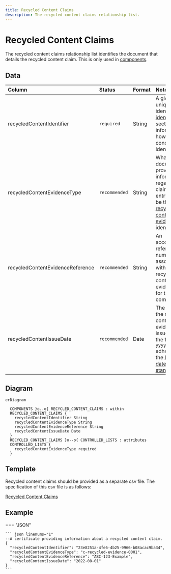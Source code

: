 ```yaml
---
title: Recycled Content Claims
description: The recycled content claims relationship list.
---
```


# Recycled Content Claims

The recycled content claims relationship list identifies the document that details the recycled content claim. This is only used in [components](../3_Data_Specification/3_3_Components.md).

## Data
|Column|<div style="width:90px">Status</div>|Format|Notes|
|:-|:-|:-|:-|
|recycledContentIdentifier|`required`|String|A globally unique identifier. See [identifiers](../4_Identifiers/4_1_Identifiers.md) section for information on how to construct this identifier|
|recycledContentEvidenceType|`recommended`|String|What type of document provides the information regarding the claim? The entry should be the [recycled content evidence type](../5_Controlled_Lists/5_011_Recycled_Content_Evidence_Type.md) identifier.|
|recycledContentEvidenceReference|`recommended`|String|An accompanying reference number associated with the recycled content evidence type for the component.|
|recycledContentIssueDate|`recommended`|Date|The date that the recycled content evidence was issued. Use the format `yyyy-mm-dd` adhering to the [ISO 8601 dateTime standard](https://www.iso.org/iso-8601-date-and-time-format.html).|

## Diagram

``` mermaid
erDiagram

  COMPONENTS }o..o{ RECYCLED_CONTENT_CLAIMS : within
  RECYCLED_CONTENT_CLAIMS {
    recycledContentIdentifier String
    recycledContentEvidenceType String
    recycledContentEvidenceReference String
    recycledContentIssueDate Date
  }
  RECYCLED_CONTENT_CLAIMS }o--o{ CONTROLLED_LISTS : attributes
  CONTROLLED_LISTS {
    recycledContentEvidenceType required
  }
```

## Template

Recycled content claims should be provided as a separate csv file. The specification of this csv file is as follows:

[Recycled Content Claims](https://www.open3p.org/wp-content/uploads/2023/09/recycledContentClaims20230922.csv)

## Example

=== "JSON"

    ``` json linenums="1"
    --A certificate providing information about a recycled content claim.
    {
      "recycledContentIdentifier": "23e8251a-4fe6-4b25-9966-b08acac9ba34",
      "recycledContentEvidenceType": "c-recycled-evidence-0001",
      "recycledContentEvidenceReference": "ABC-123-Example",
      "recycledContentIssueDate": "2022-08-01"
    }
    ```
